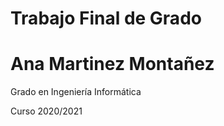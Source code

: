 # Trabajo Final de Grado

# Ana Martinez Montañez

Grado en Ingeniería Informática

Curso 2020/2021
